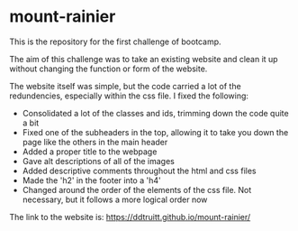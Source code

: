# mount-rainier
This is the repository for the first challenge of bootcamp.

The aim of this challenge was to take an existing website and clean it up without changing the function or form of the website. 

The website itself was simple, but the code carried a lot of the redundencies, especially within the css file.
I fixed the following:
  - Consolidated a lot of the classes and ids, trimming down the code quite a bit
  - Fixed one of the subheaders in the top, allowing it to take you down the page like the others in the main header
  - Added a proper title to the webpage
  - Gave alt descriptions of all of the images
  - Added descriptive comments throughout the html and css files
  - Made the 'h2' in the footer into a 'h4'
  - Changed around the order of the elements of the css file. Not necessary, but it follows a more logical order now

The link to the website is:
https://ddtruitt.github.io/mount-rainier/
